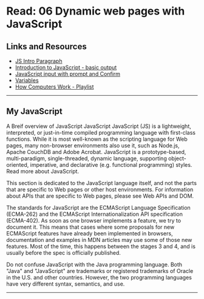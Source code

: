 # Read: 06 Dynamic web pages with JavaScript

## Links and Resources

- [JS Intro Paragraph](https://developer.mozilla.org/en-US/docs/Web/JavaScript)
- [Introduction to JavaScript - basic output](https://code-maven.com/introduction-to-javascript)
- [JavaScript input with prompt and Confirm](https://code-maven.com/javascript-input-with-prompt-and-confirm)
- [Variables](https://www.w3schools.com/js/js_variables.asp)
- [How Computers Work -  Playlist](https://www.youtube.com/playlist?list=PLzdnOPI1iJNcsRwJhvksEo1tJqjIqWbN-)

<hr>

## My JavaScript

A Breif overview of JavaScript
JavaScript
JavaScript (JS) is a lightweight, interpreted, or just-in-time compiled programming language with first-class functions. While it is most well-known as the scripting language for Web pages, many non-browser environments also use it, such as Node.js, Apache CouchDB and Adobe Acrobat. JavaScript is a prototype-based, multi-paradigm, single-threaded, dynamic language, supporting object-oriented, imperative, and declarative (e.g. functional programming) styles. Read more about JavaScript.

This section is dedicated to the JavaScript language itself, and not the parts that are specific to Web pages or other host environments. For information about APIs that are specific to Web pages, please see Web APIs and DOM.

The standards for JavaScript are the ECMAScript Language Specification (ECMA-262) and the ECMAScript Internationalization API specification (ECMA-402). As soon as one browser implements a feature, we try to document it. This means that cases where some proposals for new ECMAScript features have already been implemented in browsers, documentation and examples in MDN articles may use some of those new features. Most of the time, this happens between the stages 3 and 4, and is usually before the spec is officially published.

Do not confuse JavaScript with the Java programming language. Both "Java" and "JavaScript" are trademarks or registered trademarks of Oracle in the U.S. and other countries. However, the two programming languages have very different syntax, semantics, and use.

<hr>